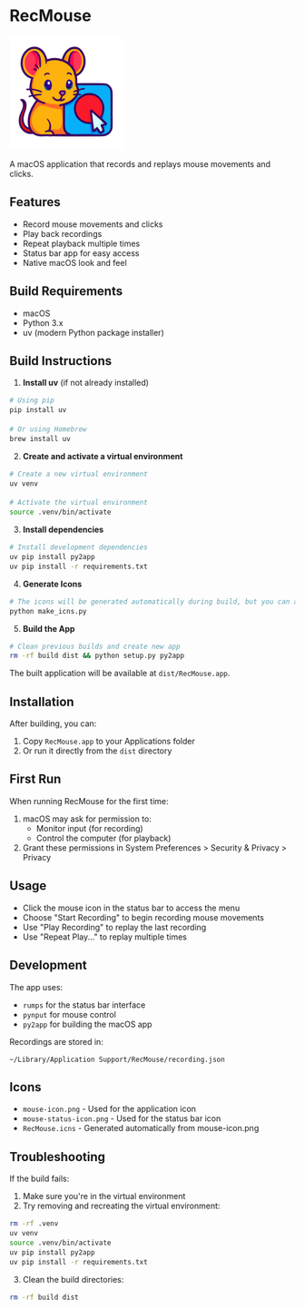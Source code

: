 # RecMouse

<img src="/mouse-icon.png" width="200" />

A macOS application that records and replays mouse movements and clicks.

## Features

- Record mouse movements and clicks
- Play back recordings
- Repeat playback multiple times
- Status bar app for easy access
- Native macOS look and feel

## Build Requirements

- macOS
- Python 3.x
- uv (modern Python package installer)

## Build Instructions

1. **Install uv** (if not already installed)

```bash
# Using pip
pip install uv

# Or using Homebrew
brew install uv
```

2. **Create and activate a virtual environment**

```bash
# Create a new virtual environment
uv venv

# Activate the virtual environment
source .venv/bin/activate
```

3. **Install dependencies**

```bash
# Install development dependencies
uv pip install py2app
uv pip install -r requirements.txt
```

4. **Generate Icons**

```bash
# The icons will be generated automatically during build, but you can also generate them manually:
python make_icns.py
```

5. **Build the App**

```bash
# Clean previous builds and create new app
rm -rf build dist && python setup.py py2app
```

The built application will be available at `dist/RecMouse.app`.

## Installation

After building, you can:

1. Copy `RecMouse.app` to your Applications folder
2. Or run it directly from the `dist` directory

## First Run

When running RecMouse for the first time:

1. macOS may ask for permission to:
   - Monitor input (for recording)
   - Control the computer (for playback)
2. Grant these permissions in System Preferences > Security & Privacy > Privacy

## Usage

- Click the mouse icon in the status bar to access the menu
- Choose "Start Recording" to begin recording mouse movements
- Use "Play Recording" to replay the last recording
- Use "Repeat Play..." to replay multiple times

## Development

The app uses:

- `rumps` for the status bar interface
- `pynput` for mouse control
- `py2app` for building the macOS app

Recordings are stored in:

```
~/Library/Application Support/RecMouse/recording.json
```

## Icons

- `mouse-icon.png` - Used for the application icon
- `mouse-status-icon.png` - Used for the status bar icon
- `RecMouse.icns` - Generated automatically from mouse-icon.png

## Troubleshooting

If the build fails:

1. Make sure you're in the virtual environment
2. Try removing and recreating the virtual environment:

```bash
rm -rf .venv
uv venv
source .venv/bin/activate
uv pip install py2app
uv pip install -r requirements.txt
```

3. Clean the build directories:

```bash
rm -rf build dist
```
